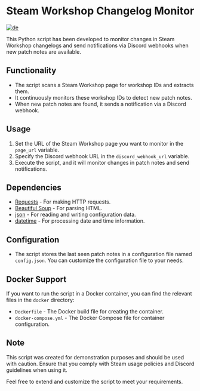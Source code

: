 # Steam Workshop Changelog Monitor
[![de](https://img.shields.io/badge/lang-de-yello)](https://github.com/SoulofSorrow/Steam-Patchnotes/blob/main/README.de.md)

This Python script has been developed to monitor changes in Steam Workshop changelogs and send notifications via Discord webhooks when new patch notes are available.

## Functionality

- The script scans a Steam Workshop page for workshop IDs and extracts them.
- It continuously monitors these workshop IDs to detect new patch notes.
- When new patch notes are found, it sends a notification via a Discord webhook.

## Usage

1. Set the URL of the Steam Workshop page you want to monitor in the `page_url` variable.
2. Specify the Discord webhook URL in the `discord_webhook_url` variable.
3. Execute the script, and it will monitor changes in patch notes and send notifications.

## Dependencies

- [Requests](https://docs.python-requests.org/en/latest/) - For making HTTP requests.
- [Beautiful Soup](https://www.crummy.com/software/BeautifulSoup/) - For parsing HTML.
- [json](https://docs.python.org/3/library/json.html) - For reading and writing configuration data.
- [datetime](https://docs.python.org/3/library/datetime.html) - For processing date and time information.

## Configuration

- The script stores the last seen patch notes in a configuration file named `config.json`. You can customize the configuration file to your needs.

## Docker Support

If you want to run the script in a Docker container, you can find the relevant files in the `docker` directory:
- `Dockerfile` - The Docker build file for creating the container.
- `docker-compose.yml` - The Docker Compose file for container configuration.

## Note

This script was created for demonstration purposes and should be used with caution. Ensure that you comply with Steam usage policies and Discord guidelines when using it.

Feel free to extend and customize the script to meet your requirements.
